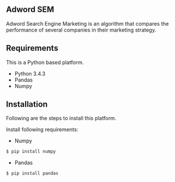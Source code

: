 Adword SEM
----------
Adword Search Engine Marketing is an algorithm that compares the 
performance of several companies in their marketing strategy.

Requirements
------------
This is a Python based platform. 

- Python 3.4.3
- Pandas
- Numpy

Installation
------------
Following are the steps to install this platform.

Install following requirements:
- Numpy
```sh
$ pip install numpy
```
- Pandas
```sh
$ pip install pandas
```
